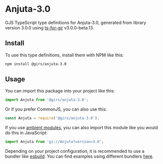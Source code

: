 
# Anjuta-3.0

GJS TypeScript type definitions for Anjuta-3.0, generated from library version 3.0.0 using [ts-for-gir](https://github.com/gjsify/ts-for-gjs) v3.0.0-beta.13.

## Install

To use this type definitions, install them with NPM like this:
```bash
npm install @girs/anjuta-3.0
```

## Usage

You can import this package into your project like this:
```ts
import Anjuta from '@girs/anjuta-3.0';
```

Or if you prefer CommonJS, you can also use this:
```ts
const Anjuta = require('@girs/anjuta-3.0');
```

If you use [ambient modules](https://github.com/gjsify/ts-for-gir/tree/main/packages/cli#ambient-modules), you can also import this module like you would do this in JavaScript:

```ts
import Anjuta from 'gi://Anjuta?version=3.0';
```

Depending on your project configuration, it is recommended to use a bundler like [esbuild](https://esbuild.github.io/). You can find examples using different bundlers [here](https://github.com/gjsify/ts-for-gir/tree/main/examples).